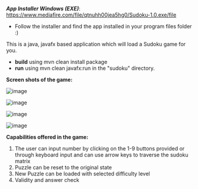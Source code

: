 
***App Installer Windows (EXE)***: https://www.mediafire.com/file/qtnuhh00jea5hg0/Sudoku-1.0.exe/file
  - Follow the installer and find the app installed in your program files folder :)





This is a java, javafx based application which will load a Sudoku game for you.
  - **build** using mvn clean install package
  - **run** using mvn clean javafx:run in the "sudoku" directory.

**Screen shots of the game:**

![image](https://github.com/nikita-shah/Sudoku/assets/6553116/286434fe-e3e1-4432-8963-8a53b032bb15)


![image](https://github.com/nikita-shah/Sudoku/assets/6553116/4cc66e73-6230-4896-ab04-00402dc7fb8d)


![image](https://github.com/nikita-shah/Sudoku/assets/6553116/3e561adc-97bc-4972-9189-9a8a4047d5a3)


![image](https://github.com/nikita-shah/Sudoku/assets/6553116/a16a8bf4-6876-4520-9c40-850ef3b1bdc1)


**Capabilities offered in the game:**

1. The user can input number by clicking on the 1-9 buttons provided or through keyboard input and can use arrow keys to traverse the sudoku matrix
2. Puzzle can be reset to the original state
3. New Puzzle can be loaded with selected difficulty level
4. Validity and answer check
